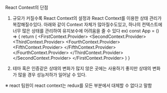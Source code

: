 React Context의 단점
1. 규모가 커질수록 React Context의 설정과 React Context를 이용한 상태 관리가 복잡해질수있다.
   아래와 같이 Context 자체가 많아질수도있고, 하나의 컨텍스트에 너무 많은 상태를 관리하여 유지보수에 어려움을 줄 수 있다
ex)
const App = () => {
    return (
        <FirstContext.Provider>
            <SecondContext.Provider>
                <ThirdContext.Provider>
                    <FourthContext.Provider>
                        <FifthContext.Provider>
                            <Content />
                        </FifthContext.Provider>
                    </FourthContext.Provider>
                </ThirdContext.Provider>
            </SecondContext.Provider>
        </FirstContext.Provider>
    )
}

2. 테마 혹은 인증같은 상태의 변화가 많지 않은 곳에는 사용하기 좋지만
   상태의 변화가 많을 경우 성능저하가 일어날 수 있다.

※ react 팀원이 react context는 redux를 모든 부분에서 대체할 수 없다고 말함